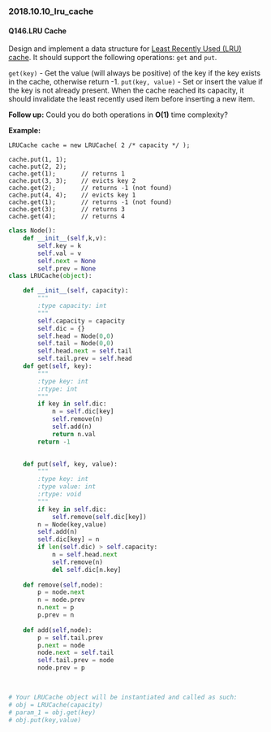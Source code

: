 ### 2018.10.10_lru_cache

#### Q146.LRU Cache

Design and implement a data structure for [Least Recently Used (LRU) cache](https://en.wikipedia.org/wiki/Cache_replacement_policies#LRU). It should support the following operations: `get` and `put`.

`get(key)` - Get the value (will always be positive) of the key if the key exists in the cache, otherwise return -1.
`put(key, value)` - Set or insert the value if the key is not already present. When the cache reached its capacity, it should invalidate the least recently used item before inserting a new item.

**Follow up:**
Could you do both operations in **O(1)** time complexity?

**Example:**

```
LRUCache cache = new LRUCache( 2 /* capacity */ );

cache.put(1, 1);
cache.put(2, 2);
cache.get(1);       // returns 1
cache.put(3, 3);    // evicts key 2
cache.get(2);       // returns -1 (not found)
cache.put(4, 4);    // evicts key 1
cache.get(1);       // returns -1 (not found)
cache.get(3);       // returns 3
cache.get(4);       // returns 4
```

```python
class Node():
    def __init__(self,k,v):
        self.key = k
        self.val = v
        self.next = None
        self.prev = None
class LRUCache(object):

    def __init__(self, capacity):
        """
        :type capacity: int
        """
        self.capacity = capacity
        self.dic = {}
        self.head = Node(0,0)
        self.tail = Node(0,0)
        self.head.next = self.tail
        self.tail.prev = self.head
    def get(self, key):
        """
        :type key: int
        :rtype: int
        """
        if key in self.dic:
            n = self.dic[key]
            self.remove(n)
            self.add(n)
            return n.val
        return -1
        

    def put(self, key, value):
        """
        :type key: int
        :type value: int
        :rtype: void
        """
        if key in self.dic:
            self.remove(self.dic[key])
        n = Node(key,value)
        self.add(n)
        self.dic[key] = n
        if len(self.dic) > self.capacity:
            n = self.head.next
            self.remove(n)
            del self.dic[n.key]
    
    def remove(self,node):
        p = node.next
        n = node.prev
        n.next = p
        p.prev = n
    
    def add(self,node):
        p = self.tail.prev
        p.next = node
        node.next = self.tail
        self.tail.prev = node
        node.prev = p
        


# Your LRUCache object will be instantiated and called as such:
# obj = LRUCache(capacity)
# param_1 = obj.get(key)
# obj.put(key,value)
```

